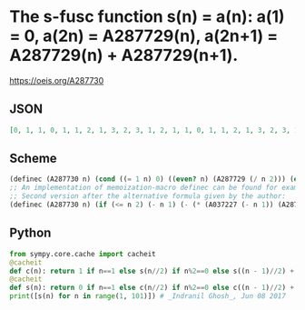 # The s\-fusc function s\(n\) \= a\(n\): a\(1\) \= 0, a\(2n\) \= A287729\(n\), a\(2n\+1\) \= A287729\(n\) \+ A287729\(n\+1\)\.
https://oeis.org/A287730
## JSON
```JSON
[0, 1, 1, 0, 1, 1, 2, 1, 3, 2, 3, 1, 2, 1, 1, 0, 1, 1, 2, 1, 3, 2, 3, 1, 4, 3, 5, 2, 5, 3, 4, 1, 5, 4, 7, 3, 8, 5, 7, 2, 7, 5, 8, 3, 7, 4, 5, 1, 4, 3, 5, 2, 5, 3, 4, 1, 3, 2, 3, 1, 2, 1, 1, 0, 1, 1, 2, 1, 3, 2, 3, 1, 4, 3, 5, 2, 5, 3, 4, 1, 5, 4, 7, 3, 8, 5, 7, 2, 7, 5, 8, 3, 7, 4, 5, 1, 6, 5, 9, 4]
```
## Scheme
```Scheme
(definec (A287730 n) (cond ((= 1 n) 0) ((even? n) (A287729 (/ n 2))) (else (+ (A287729 (/ (- n 1) 2)) (A287729 (/ (+ n 1) 2))))))
;; An implementation of memoization-macro definec can be found for example in: http://oeis.org/wiki/Memoization
;; Second version after the alternative formula given by the author:
(definec (A287730 n) (if (<= n 2) (- n 1) (- (* (A037227 (- n 1)) (A287730 (- n 1))) (A287730 (- n 2)) (* (if (= 1 (A002487 (- n 1))) 1 0) 2 (expt -1 (A070939 n)))))) ;; _Antti Karttunen_, Jun 01 2017
```
## Python
```Python
from sympy.core.cache import cacheit
@cacheit
def c(n): return 1 if n==1 else s(n//2) if n%2==0 else s((n - 1)//2) + s((n + 1)//2)
@cacheit
def s(n): return 0 if n==1 else c(n//2) if n%2==0 else c((n - 1)//2) + c((n + 1)//2)
print([s(n) for n in range(1, 101)]) # _Indranil Ghosh_, Jun 08 2017
```

